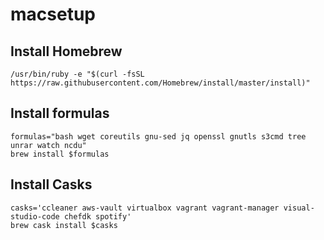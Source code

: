 # macsetup

## Install Homebrew

```
/usr/bin/ruby -e "$(curl -fsSL https://raw.githubusercontent.com/Homebrew/install/master/install)"
```

## Install formulas

```
formulas="bash wget coreutils gnu-sed jq openssl gnutls s3cmd tree unrar watch ncdu"
brew install $formulas
```

## Install Casks

```
casks='ccleaner aws-vault virtualbox vagrant vagrant-manager visual-studio-code chefdk spotify'
brew cask install $casks

```
